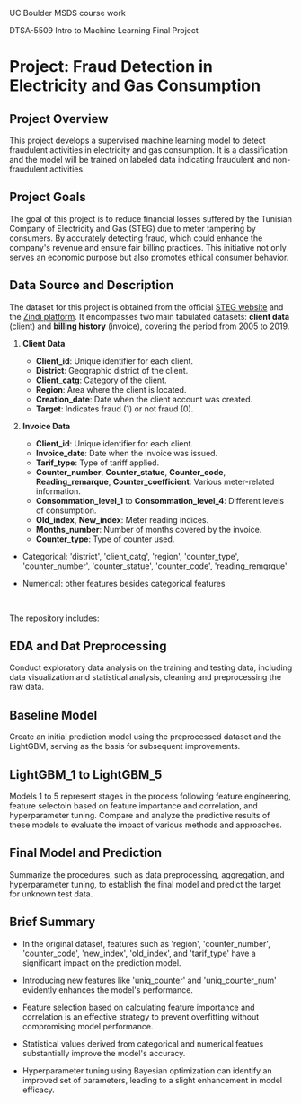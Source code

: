 <!-- P.S. My work doesn't fit into one Jupyter notebook, so I've uploaded the files to a GitHub repository, where you can find detailed information about the machine learning approach used. Here is the link:
[Fraud_Detection](https://github.com/elfchildRichter/Fraud_Detection) https://github.com/elfchildRichter/Fraud_Detection
<br> -->

UC Boulder MSDS course work

DTSA-5509 Intro to Machine Learning Final Project

# Project: Fraud Detection in Electricity and Gas Consumption

## Project Overview
This project develops a supervised machine learning model to detect fraudulent activities in electricity and gas consumption. It is a classification and the model will be trained on labeled data indicating fraudulent and non-fraudulent activities.

## Project Goals
The goal of this project is to reduce financial losses suffered by the Tunisian Company of Electricity and Gas (STEG) due to meter tampering by consumers. By accurately detecting fraud, which could enhance the company's revenue and ensure fair billing practices. This initiative not only serves an economic purpose but also promotes ethical consumer behavior.

## Data Source and Description
The dataset for this project is obtained from the official [STEG website](https://www.steg.com.tn/en/institutionnel/mission.html) and the [Zindi platform](https://zindi.africa/competitions/fraud-detection-in-electricity-and-gas-consumption-challenge). It encompasses two main tabulated datasets: **client data** (client) and **billing history** (invoice), covering the period from 2005 to 2019.


1. **Client Data**
   - **Client_id**: Unique identifier for each client.
   - **District**: Geographic district of the client.
   - **Client_catg**: Category of the client.
   - **Region**: Area where the client is located.
   - **Creation_date**: Date when the client account was created.
   - **Target**: Indicates fraud (1) or not fraud (0).


2. **Invoice Data**
   - **Client_id**: Unique identifier for each client.
   - **Invoice_date**: Date when the invoice was issued.
   - **Tarif_type**: Type of tariff applied.
   - **Counter_number**, **Counter_statue**, **Counter_code**, **Reading_remarque**, **Counter_coefficient**: Various meter-related information.
   - **Consommation_level_1** to **Consommation_level_4**: Different levels of consumption.
   - **Old_index**, **New_index**: Meter reading indices.
   - **Months_number**: Number of months covered by the invoice.
   - **Counter_type**: Type of counter used.


- Categorical: 'district', 'client_catg', 'region', 'counter_type', 'counter_number', 'counter_statue', 'counter_code', 'reading_remqrque'

- Numerical: other features besides categorical features


<br>

The repository includes:

## EDA and Dat Preprocessing
Conduct exploratory data analysis on the training and testing data, including data visualization and statistical analysis, cleaning and preprocessing the raw data.

## Baseline Model
Create an initial prediction model using the preprocessed dataset and the LightGBM, serving as the basis for subsequent improvements.

## LightGBM_1 to LightGBM_5
Models 1 to 5 represent stages in the process following feature engineering, feature selectoin based on feature importance and correlation, and hyperparameter tuning. Compare and analyze the predictive results of these models to evaluate the impact of various methods and approaches.

## Final Model and Prediction
Summarize the procedures, such as data preprocessing, aggregation, and hyperparameter tuning, to establish the final model and predict the target for unknown test data.

## Brief Summary

- In the original dataset, features such as 'region', 'counter_number', 'counter_code', 'new_index', 'old_index', and 'tarif_type' have a significant impact on the prediction model.

- Introducing new features like 'uniq_counter' and 'uniq_counter_num' evidently enhances the model's performance.

- Feature selection based on calculating feature importance and correlation is an effective strategy to prevent overfitting without compromising model performance.

- Statistical values derived from categorical and numerical featues substantially improve the model's accuracy.

- Hyperparameter tuning using Bayesian optimization can identify an improved set of parameters, leading to a slight enhancement in model efficacy.

<!-- - More details are available in the repository. -->
